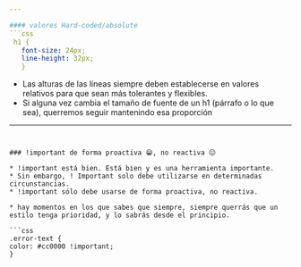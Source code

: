 ```yaml
---

#### valores Hard-coded/absolute
```css
 h1 {
   font-size: 24px;
   line-height: 32px;
   }
```

* Las alturas de las líneas siempre deben establecerse en valores relativos para que sean más tolerantes y flexibles.
* Si alguna vez cambia el tamaño de fuente de un h1 (párrafo o lo que sea), querremos seguir mantenindo esa proporción

---
```


### !important de forma proactiva 😁, no reactiva 😖

* !important está bien. Está bien y es una herramienta importante.
* Sin embargo, ! Important solo debe utilizarse en determinadas circunstancias.
* !important sólo debe usarse de forma proactiva, no reactiva.

* hay momentos en los que sabes que siempre, siempre querrás que un estilo tenga prioridad, y lo sabrás desde el principio.

```css
.error-text {
color: #cc0000 !important;
}
```
